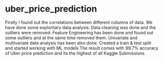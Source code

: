 # uber_price_prediction
Firstly I found out the correlations between different columns of data.
We have done some exploritary data analysis.
Data cleaning was done and the outliers were removed.
Feature Engineering has been done and found out some outliers and at the same time removed them.
Univariate and multivariate data analysis has been also done.
Created a train & test split and started working with ML models
The result comes with 99.7% accuracy of Uber price prediction and its the highest of all Kaggle Submissions.

